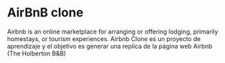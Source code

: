 # AirBnB clone
Airbnb is an online marketplace for arranging or offering lodging, primarily homestays, or tourism experiences.
Airbnb Clone es un proyecto de aprendizaje y el objetivo es generar una replica de la página web Airbnb  (The Holberton B&B)
